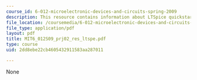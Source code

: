 ```yaml
---
course_id: 6-012-microelectronic-devices-and-circuits-spring-2009
description: This resource contains information about LTSpice quickstart guide.
file_location: /coursemedia/6-012-microelectronic-devices-and-circuits-spring-2009/2dd8ebe22cb4605432911583aa287011_MIT6_012S09_prj02_res_ltspe.pdf
file_type: application/pdf
layout: pdf
title: MIT6_012S09_prj02_res_ltspe.pdf
type: course
uid: 2dd8ebe22cb4605432911583aa287011

---
```

None